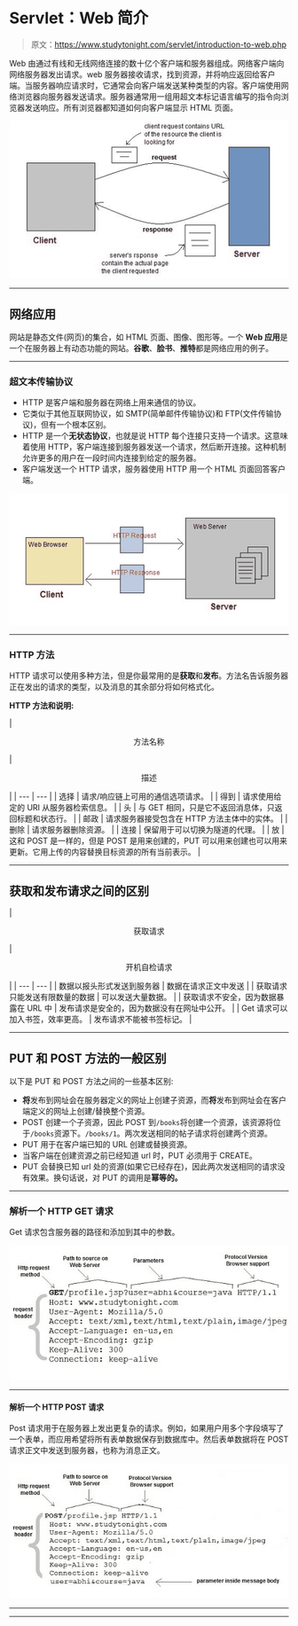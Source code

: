 # Servlet：Web 简介

> 原文：<https://www.studytonight.com/servlet/introduction-to-web.php>

Web 由通过有线和无线网络连接的数十亿个客户端和服务器组成。网络客户端向网络服务器发出请求。web 服务器接收请求，找到资源，并将响应返回给客户端。当服务器响应请求时，它通常会向客户端发送某种类型的内容。客户端使用网络浏览器向服务器发送请求。服务器通常用一组用超文本标记语言编写的指令向浏览器发送响应。所有浏览器都知道如何向客户端显示 HTML 页面。

![client and server functioning](img/6cb6bc25bd34ce1b0bec657a9af3c783.png)

* * *

## 网络应用

网站是静态文件(网页)的集合，如 HTML 页面、图像、图形等。一个 **Web 应用**是一个在服务器上有动态功能的网站。**谷歌**、**脸书**、**推特**都是网络应用的例子。

* * *

### 超文本传输协议

*   HTTP 是客户端和服务器在网络上用来通信的协议。
*   它类似于其他互联网协议，如 SMTP(简单邮件传输协议)和 FTP(文件传输协议)，但有一个根本区别。
*   HTTP 是一个**无状态协议**，也就是说 HTTP 每个连接只支持一个请求。这意味着使用 HTTP，客户端连接到服务器发送一个请求，然后断开连接。这种机制允许更多的用户在一段时间内连接到给定的服务器。
*   客户端发送一个 HTTP 请求，服务器使用 HTTP 用一个 HTML 页面回答客户端。

![HTTP protocol and its characteristics](img/817b64b0acdd6e3e5afbe0916f7299d5.png)

* * *

### HTTP 方法

HTTP 请求可以使用多种方法，但是你最常用的是**获取**和**发布**。方法名告诉服务器正在发出的请求的类型，以及消息的其余部分将如何格式化。

**HTTP 方法和说明:**

| 

<center>方法名称</center>

 | 

<center>描述</center>

 |
| --- | --- |
| 选择 | 请求/响应链上可用的通信选项请求。 |
| 得到 | 请求使用给定的 URI 从服务器检索信息。 |
| 头 | 与 GET 相同，只是它不返回消息体，只返回标题和状态行。 |
| 邮政 | 请求服务器接受包含在 HTTP 方法主体中的实体。 |
| 删除 | 请求服务器删除资源。 |
| 连接 | 保留用于可以切换为隧道的代理。 |
| 放 | 这和 POST 是一样的，但是 POST 是用来创建的，PUT 可以用来创建也可以用来更新。它用上传的内容替换目标资源的所有当前表示。 |

* * *

## 获取和发布请求之间的区别

| 

<center>获取请求</center>

 | 

<center>开机自检请求</center>

 |
| --- | --- |
| 数据以报头形式发送到服务器 | 数据在请求正文中发送 |
| 获取请求只能发送有限数量的数据 | 可以发送大量数据。 |
| 获取请求不安全，因为数据暴露在 URL 中 | 发布请求是安全的，因为数据没有在网址中公开。 |
| Get 请求可以加入书签，效率更高。 | 发布请求不能被书签标记。 |

* * *

## PUT 和 POST 方法的一般区别

以下是 PUT 和 POST 方法之间的一些基本区别:

*   **将**发布到网址会在服务器定义的网址上创建子资源，而**将**发布到网址会在客户端定义的网址上创建/替换整个资源。
*   POST 创建一个子资源，因此 POST 到`/books`将创建一个资源，该资源将位于`/books`资源下。`/books/1`。两次发送相同的帖子请求将创建两个资源。
*   PUT 用于在客户端已知的 URL 创建或替换资源。
*   当客户端在创建资源之前已经知道 url 时，PUT 必须用于 CREATE。
*   PUT 会替换已知 url 处的资源(如果它已经存在)，因此两次发送相同的请求没有效果。换句话说，对 PUT 的调用是**幂等的。**

* * *

### 解析一个 HTTP GET 请求

Get 请求包含服务器的路径和添加到其中的参数。

![Anatomy of Get request method](img/1b0c5c88e38ecd0a20ef1d5b0ef7eda5.png)

* * *

#### 解析一个 HTTP POST 请求

Post 请求用于在服务器上发出更复杂的请求。例如，如果用户用多个字段填写了一个表单，而应用希望将所有表单数据保存到数据库中。然后表单数据将在 POST 请求正文中发送到服务器，也称为消息正文。

![Anatomy of Post request method](img/763ff372babe9175929685534957fa42.png)

* * *

* * *